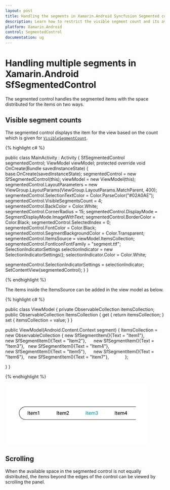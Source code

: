 ```yaml
---
layout: post
title: Handling the segments in Xamarin.Android Syncfusion Segmented control 
description: Learn how to restrict the visible segment count and its available scrolling options in Xamarin.Android Segmented control.
platform: Xamarin.Android
control: SegmentedControl
documentation: ug
---
```


# Handling multiple segments in Xamarin.Android SfSegmentedControl

The segmented control handles the segmented items with the space distributed for the items on two ways.

## Visible segment counts

The segmented control displays the item for the view based on the count which is given for [`VisibleSegmentCount`](https://help.syncfusion.com/cr/xamarin-android/Syncfusion.Buttons.Android~Syncfusion.Android.Buttons.SfSegmentedControl~VisibleSegmentsCount.html). 

{% highlight c# %}

public class MainActivity : Activity
{
SfSegmentedControl segmentedControl;
ViewModel viewModel;
protected override void OnCreate(Bundle savedInstanceState)
{
base.OnCreate(savedInstanceState);
segmentedControl = new SfSegmentedControl(this);
viewModel = new ViewModel(this);
segmentedControl.LayoutParameters = new ViewGroup.LayoutParams(ViewGroup.LayoutParams.MatchParent, 400);
segmentedControl.SelectionTextColor = Color.ParseColor("#02A0AE");
segmentedControl.VisibleSegmentsCount = 4;
segmentedControl.BackColor = Color.White;
segmentedControl.CornerRadius = 15;
segmentedControl.DisplayMode = SegmentDisplayMode.ImageWithText;
segmentedControl.BorderColor = Color.Black;
segmentedControl.SelectedIndex = 0;
segmentedControl.FontColor = Color.Black;
segmentedControl.SegmentBackgroundColor = Color.Transparent;
segmentedControl.ItemsSource = viewModel.ItemsCollection;
segmentedControl.FontIconFontFamily = "segment.ttf";
SelectionIndicatorSettings selectionIndicator = new SelectionIndicatorSettings();
selectionIndicator.Color = Color.White;

segmentedControl.SelectionIndicatorSettings = selectionIndicator;
SetContentView(segmentedControl);
}
}

{% endhighlight %}

The items inside the ItemsSource can be added in the view model as below.

{% highlight c# %}

public class ViewModel
{
private ObservableCollection<SfSegmentItem> itemsCollection;
public ObservableCollection<SfSegmentItem> ItemsCollection
{
    get { return itemsCollection; }
    set { itemsCollection = value; }
}

public ViewModel(Android.Content.Context segment)
{
ItemsCollection = new ObservableCollection<SfSegmentItem>
  {
new SfSegmentItem(){Text = "Item1"},          
new SfSegmentItem(){Text = "Item2"},     
new SfSegmentItem(){Text = "Item3"},  
new SfSegmentItem(){Text = "Item4"},          
new SfSegmentItem(){Text = "Item5"},     
new SfSegmentItem(){Text = "Item6"},  
new SfSegmentItem(){Text = "Item7"},          
  };
  
}
}

{% endhighlight %}

![Xamarin.Android SfSegmentedControl with four visible segment](images/Handling-multiple-segments/visiblesegment.png)

## Scrolling

When the available space in the segmented control is not equally distributed, the items beyond the edges of the control can be viewed by scrolling the panel.




